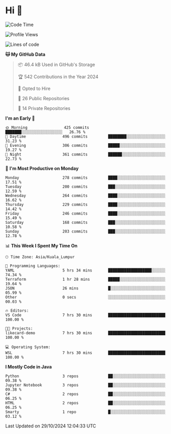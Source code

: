<h1>Hi 👋</h1>

<!--START_SECTION:waka-->
![Code Time](http://img.shields.io/badge/Code%20Time-779%20hrs%2021%20mins-blue)

![Profile Views](http://img.shields.io/badge/Profile%20Views-0-blue)

![Lines of code](https://img.shields.io/badge/From%20Hello%20World%20I%27ve%20Written-1.3%20million%20lines%20of%20code-blue)

**🐱 My GitHub Data** 

> 📦 46.4 kB Used in GitHub's Storage 
 > 
> 🏆 542 Contributions in the Year 2024
 > 
> 💼 Opted to Hire
 > 
> 📜 26 Public Repositories 
 > 
> 🔑 14 Private Repositories 
 > 
**I'm an Early 🐤** 

```text
🌞 Morning                425 commits         ███████░░░░░░░░░░░░░░░░░░   26.76 % 
🌆 Daytime                496 commits         ████████░░░░░░░░░░░░░░░░░   31.23 % 
🌃 Evening                306 commits         █████░░░░░░░░░░░░░░░░░░░░   19.27 % 
🌙 Night                  361 commits         ██████░░░░░░░░░░░░░░░░░░░   22.73 % 
```
📅 **I'm Most Productive on Monday** 

```text
Monday                   278 commits         ████░░░░░░░░░░░░░░░░░░░░░   17.51 % 
Tuesday                  200 commits         ███░░░░░░░░░░░░░░░░░░░░░░   12.59 % 
Wednesday                264 commits         ████░░░░░░░░░░░░░░░░░░░░░   16.62 % 
Thursday                 229 commits         ████░░░░░░░░░░░░░░░░░░░░░   14.42 % 
Friday                   246 commits         ████░░░░░░░░░░░░░░░░░░░░░   15.49 % 
Saturday                 168 commits         ███░░░░░░░░░░░░░░░░░░░░░░   10.58 % 
Sunday                   203 commits         ███░░░░░░░░░░░░░░░░░░░░░░   12.78 % 
```


📊 **This Week I Spent My Time On** 

```text
🕑︎ Time Zone: Asia/Kuala_Lumpur

💬 Programming Languages: 
YAML                     5 hrs 34 mins       ███████████████████░░░░░░   74.34 % 
Terraform                1 hr 28 mins        █████░░░░░░░░░░░░░░░░░░░░   19.64 % 
JSON                     26 mins             █░░░░░░░░░░░░░░░░░░░░░░░░   05.99 % 
Other                    0 secs              ░░░░░░░░░░░░░░░░░░░░░░░░░   00.03 % 

🔥 Editors: 
VS Code                  7 hrs 30 mins       █████████████████████████   100.00 % 

🐱‍💻 Projects: 
likecard-demo            7 hrs 30 mins       █████████████████████████   100.00 % 

💻 Operating System: 
WSL                      7 hrs 30 mins       █████████████████████████   100.00 % 
```

**I Mostly Code in Java** 

```text
Python                   3 repos             ██░░░░░░░░░░░░░░░░░░░░░░░   09.38 % 
Jupyter Notebook         3 repos             ██░░░░░░░░░░░░░░░░░░░░░░░   09.38 % 
C#                       2 repos             ██░░░░░░░░░░░░░░░░░░░░░░░   06.25 % 
HTML                     2 repos             ██░░░░░░░░░░░░░░░░░░░░░░░   06.25 % 
Smarty                   1 repo              █░░░░░░░░░░░░░░░░░░░░░░░░   03.12 % 
```




 Last Updated on 29/10/2024 12:04:33 UTC
<!--END_SECTION:waka-->
